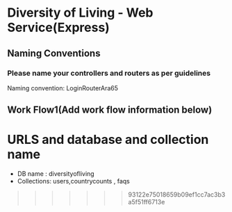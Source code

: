 # Diversity of Living - Web Service(Express)

## Naming Conventions

### Please name your controllers and routers as per guidelines

Naming convention: LoginRouterAra65

## Work Flow1(Add work flow information below)

# URLS and database and collection name

* DB name : diversityofliving
* Collections: users,countrycounts , faqs
>>>>>>> 93122e75018659b09ef1cc7ac3b3a5f51ff6713e
